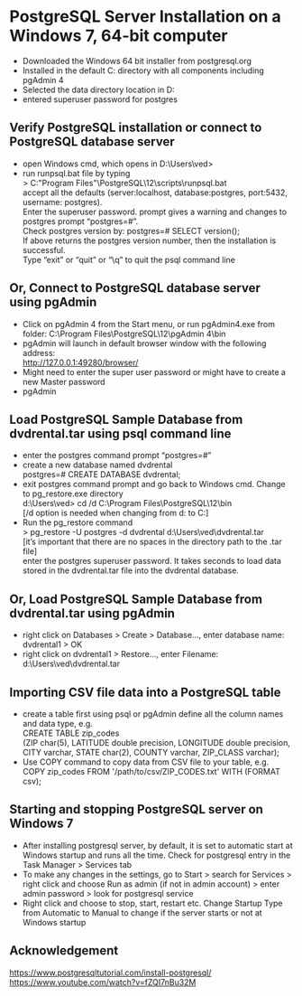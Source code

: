 # PostgreSQL Server Installation on a Windows 7, 64-bit computer
- Downloaded the Windows 64 bit installer from postgresql.org
- Installed in the default C: directory with all components including pgAdmin 4
- Selected the data directory location in D:
- entered superuser password for postgres

## Verify PostgreSQL installation or connect to PostgreSQL database server
- open Windows cmd, which opens in D:\Users\ved>  
- run runpsql.bat file by typing  
  \> C:\"Program Files"\PostgreSQL\12\scripts\runpsql.bat  
  accept all the defaults (server:localhost, database:postgres, port:5432, username: postgres).  
  Enter the superuser password. prompt gives a warning and changes to postgres prompt “postgres=#”.    
  Check postgres version by: postgres=# SELECT version();    
  If above returns the postgres version number, then the installation is successful.    
  Type “exit” or “quit” or “\q” to quit the psql command line

## Or, Connect to PostgreSQL database server using pgAdmin
- Click on pgAdmin 4 from the Start menu, or run pgAdmin4.exe from folder: C:\Program Files\PostgreSQL\12\pgAdmin 4\bin  
- pgAdmin will launch in default browser window with the following address:  
  http://127.0.0.1:49280/browser/  
- Might need to enter the super user password or might have to create a new Master password  
- pgAdmin

## Load PostgreSQL Sample Database from dvdrental.tar using psql command line
- enter the postgres command prompt “postgres=#”  
- create a new database named dvdrental  
  postgres=# CREATE DATABASE dvdrental;  
- exit postgres command prompt and go back to Windows cmd. Change to pg_restore.exe directory  
  d:\Users\ved> cd /d C:\Program Files\PostgreSQL\12\bin  
  [/d option is needed when changing from d: to C:]  
- Run the pg_restore command  
  \> pg_restore -U postgres -d dvdrental d:\Users\ved\dvdrental.tar  
  [it’s important that there are no spaces in the directory path to the .tar file]  
  enter the postgres superuser password. It takes seconds to load data stored in the dvdrental.tar file into the dvdrental database.

## Or, Load PostgreSQL Sample Database from dvdrental.tar using pgAdmin
- right click on Databases > Create > Database…, enter database name: dvdrental1 > OK  
- right click on dvdrental1 > Restore…, enter Filename: d:\Users\ved\dvdrental.tar

## Importing CSV file data into a PostgreSQL table
- create a table first using psql or pgAdmin define all the column names and data type, e.g.  
  CREATE TABLE zip_codes  
  (ZIP char(5), LATITUDE double precision, LONGITUDE double precision,  
  CITY varchar, STATE char(2), COUNTY varchar, ZIP_CLASS varchar);  
- Use COPY command to copy data from CSV file to your table, e.g.  
  COPY zip_codes FROM '/path/to/csv/ZIP_CODES.txt' WITH (FORMAT csv);

## Starting and stopping PostgreSQL server on Windows 7
- After installing postgresql server, by default, it is set to automatic start at Windows startup and runs all the time. Check for postgresql entry in the Task Manager > Services tab  
- To make any changes in the settings, go to Start > search for Services > right click and choose Run as admin (if not in admin account) > enter admin password > look for postgresql service  
- Right click and choose to stop, start, restart etc. Change Startup Type from Automatic to Manual to change if the server starts or not at Windows startup

## Acknowledgement
https://www.postgresqltutorial.com/install-postgresql/  
https://www.youtube.com/watch?v=fZQI7nBu32M

